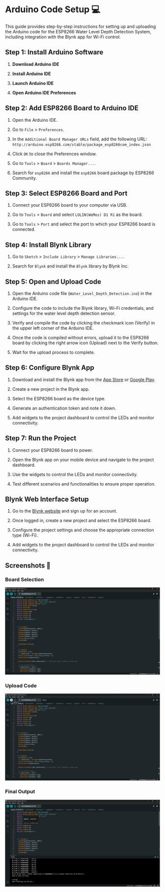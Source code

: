 # Arduino Code Setup 💻

This guide provides step-by-step instructions for setting up and uploading the Arduino code for the ESP8266 Water Level Depth Detection System, including integration with the Blynk app for Wi-Fi control.

## Step 1: Install Arduino Software

1. **Download Arduino IDE**

2. **Install Arduino IDE**

3. **Launch Arduino IDE**

4. **Open Arduino IDE Preferences**

## Step 2: Add ESP8266 Board to Arduino IDE

1. Open the Arduino IDE.

2. Go to `File` > `Preferences`.

3. In the `Additional Board Manager URLs` field, add the following URL: <br> `http://arduino.esp8266.com/stable/package_esp8266com_index.json`

4. Click `OK` to close the Preferences window.

5. Go to `Tools` > `Board` > `Boards Manager...`.

6. Search for `esp8266` and install the `esp8266` board package by ESP8266 Community.

## Step 3: Select ESP8266 Board and Port

1. Connect your ESP8266 board to your computer via USB.

2. Go to `Tools` > `Board` and select `LOLIN(WeMos) D1 R1` as the board.

3. Go to `Tools` > `Port` and select the port to which your ESP8266 board is connected.

## Step 4: Install Blynk Library

1. Go to `Sketch` > `Include Library` > `Manage Libraries...`.

2. Search for `Blynk` and install the `Blynk` library by Blynk Inc.

## Step 5: Open and Upload Code

1. Open the Arduino code file (`Water_Level_Depth_Detection.ino`) in the Arduino IDE.

2. Configure the code to include the Blynk library, Wi-Fi credentials, and settings for the water level depth detection sensor.

3. Verify and compile the code by clicking the checkmark icon (Verify) in the upper left corner of the Arduino IDE.

4. Once the code is compiled without errors, upload it to the ESP8266 board by clicking the right arrow icon (Upload) next to the Verify button.

5. Wait for the upload process to complete.

## Step 6: Configure Blynk App

1. Download and install the Blynk app from the [App Store](https://apps.apple.com/us/app/blynk-control-arduino-raspberry/id808760481) or [Google Play](https://play.google.com/store/apps/details?id=cc.blynk).

2. Create a new project in the Blynk app.

3. Select the ESP8266 board as the device type.

4. Generate an authentication token and note it down.

5. Add widgets to the project dashboard to control the LEDs and monitor connectivity.

## Step 7: Run the Project

1. Connect your ESP8266 board to power.

2. Open the Blynk app on your mobile device and navigate to the project dashboard.

3. Use the widgets to control the LEDs and monitor connectivity.

4. Test different scenarios and functionalities to ensure proper operation.

## Blynk Web Interface Setup

1. Go to the [Blynk website](https://blynk.io/) and sign up for an account.

2. Once logged in, create a new project and select the ESP8266 board.

3. Configure the project settings and choose the appropriate connection type (Wi-Fi).

4. Add widgets to the project dashboard to control the LEDs and monitor connectivity.

## Screenshots 📸

### Board Selection

![Board Selection](../image/sc1.png)

### Upload Code

![Upload Code](../image/sc2.png)

### Final Output

![Final Output](../image/sc3.png)
